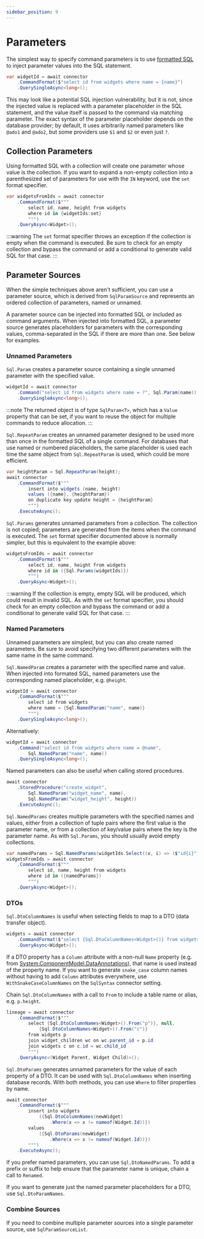 ```yaml
---
sidebar_position: 9
---
```


# Parameters

The simplest way to specify command parameters is to use [formatted SQL](./formatted-sql.md) to inject parameter values into the SQL statement.

```csharp
var widgetId = await connector
    .CommandFormat($"select id from widgets where name = {name}")
    .QuerySingleAsync<long>();
```

This may look like a potential SQL injection vulnerability, but it is not, since the injected value is replaced with a parameter placeholder in the SQL statement, and the value itself is passed to the command via matching parameter. The exact syntax of the parameter placeholder depends on the database provider; by default, it uses arbitrarily named parameters like `@ado1` and `@ado2`, but some providers use `$1` and `$2` or even just `?`.

## Collection Parameters

Using formatted SQL with a collection will create one parameter whose value is the collection. If you want to expand a non-empty collection into a parenthesized set of parameters for use with the `IN` keyword, use the `set` format specifier.

```csharp
var widgetsFromIds = await connector
    .CommandFormat($"""
        select id, name, height from widgets
        where id in {widgetIds:set}
        """)
    .QueryAsync<Widget>();
```

:::warning
The `set` format specifier throws an exception if the collection is empty when the command is executed. Be sure to check for an empty collection and bypass the command or add a conditional to generate valid SQL for that case.
:::

## Parameter Sources

When the simple techniques above aren't sufficient, you can use a parameter source, which is derived from `SqlParamSource` and represents an ordered collection of parameters, named or unnamed.

A parameter source can be injected into formatted SQL or included as command arguments. When injected into formatted SQL, a parameter source generates placeholders for parameters with the corresponding values, comma-separated in the SQL if there are more than one. See below for examples.

### Unnamed Parameters

`Sql.Param` creates a parameter source containing a single unnamed parameter with the specified value.

```csharp
widgetId = await connector
    .Command("select id from widgets where name = ?", Sql.Param(name))
    .QuerySingleAsync<long>();
```

:::note
The returned object is of type `SqlParam<T>`, which has a `Value` property that can be set, if you want to reuse the object for multiple commands to reduce allocation.
:::

`Sql.RepeatParam` creates an unnamed parameter designed to be used more than once in the formatted SQL of a single command. For databases that use named or numbered placeholders, the same placeholder is used each time the same object from `Sql.RepeatParam` is used, which could be more efficient.

```csharp
var heightParam = Sql.RepeatParam(height);
await connector
    .CommandFormat($"""
        insert into widgets (name, height)
        values ({name}, {heightParam})
        on duplicate key update height = {heightParam}
        """)
    .ExecuteAsync();
```

`Sql.Params` generates unnamed parameters from a collection. The collection is not copied; parameters are generated from the items when the command is executed. The `set` format specifier documented above is normally simpler, but this is equivalent to the example above:

```csharp
widgetsFromIds = await connector
    .CommandFormat($"""
        select id, name, height from widgets
        where id in ({Sql.Params(widgetIds)})
        """)
    .QueryAsync<Widget>();
```

:::warning
If the collection is empty, empty SQL will be produced, which could result in invalid SQL. As with the `set` format specifier, you should check for an empty collection and bypass the command or add a conditional to generate valid SQL for that case.
:::

### Named Parameters

Unnamed parameters are simplest, but you can also create named parameters. Be sure to avoid specifying two different parameters with the same name in the same command.

`Sql.NamedParam` creates a parameter with the specified name and value. When injected into formated SQL, named parameters use the corresponding named placeholder, e.g. `@height`.

```csharp
widgetId = await connector
    .CommandFormat($"""
        select id from widgets
        where name = {Sql.NamedParam("name", name)}
        """)
    .QuerySingleAsync<long>();
```

Alternatively:

```csharp
widgetId = await connector
    .Command("select id from widgets where name = @name",
        Sql.NamedParam("name", name))
    .QuerySingleAsync<long>();
```

Named parameters can also be useful when calling stored procedures.

```csharp
await connector
    .StoredProcedure("create_widget",
        Sql.NamedParam("widget_name", name),
        Sql.NamedParam("widget_height", height))
    .ExecuteAsync();
```

`Sql.NamedParams` creates multiple parameters with the specified names and values, either from a collection of tuple pairs where the first value is the parameter name, or from a collection of key/value pairs where the key is the parameter name. As with `Sql.Params`, you should usually avoid empty collections.

```csharp
var namedParams = Sql.NamedParams(widgetIds.Select((x, i) => ($"id{i}", x)));
widgetsFromIds = await connector
    .CommandFormat($"""
        select id, name, height from widgets
        where id in ({namedParams})
        """)
    .QueryAsync<Widget>();
```

### DTOs

`Sql.DtoColumnNames` is useful when selecting fields to map to a DTO (data transfer object).

```csharp
widgets = await connector
    .CommandFormat($"select {Sql.DtoColumnNames<Widget>()} from widgets")
    .QueryAsync<Widget>();
```

If a DTO property has a `Column` attribute with a non-null `Name` property (e.g. from [System.ComponentModel.DataAnnotations](https://docs.microsoft.com/en-us/dotnet/api/system.componentmodel.dataannotations.schema.columnattribute)), that name is used instead of the property name. If you want to generate `snake_case` column names without having to add `Column` attributes everywhere, use `WithSnakeCaseColumnNames` on the `SqlSyntax` connector setting.

Chain `Sql.DtoColumnNames` with a call to `From` to include a table name or alias, e.g. `p.height`.

```csharp
lineage = await connector
    .CommandFormat($"""
        select {Sql.DtoColumnNames<Widget>().From("p")}, null,
            {Sql.DtoColumnNames<Widget>().From("c")}
        from widgets p
        join widget_children wc on wc.parent_id = p.id
        join widgets c on c.id = wc.child_id
        """)
    .QueryAsync<(Widget Parent, Widget Child)>();
```

`Sql.DtoParams` generates unnamed parameters for the value of each property of a DTO. It can be used with `Sql.DtoColumnNames` when inserting database records. With both methods, you can use `Where` to filter properties by name.

```csharp
await connector
    .CommandFormat($"""
        insert into widgets
            ({Sql.DtoColumnNames(newWidget)
                .Where(x => x != nameof(Widget.Id))})
        values
            ({Sql.DtoParams(newWidget)
                .Where(x => x != nameof(Widget.Id))})
        """)
    .ExecuteAsync();
```

If you prefer named parameters, you can use `Sql.DtoNamedParams`. To add a prefix or suffix to help ensure that the parameter name is unique, chain a call to `Renamed`.

If you want to generate just the named parameter placeholders for a DTO, use `Sql.DtoParamNames`.

### Combine Sources

If you need to combine multiple parameter sources into a single parameter source, use `SqlParamSourceList`.
